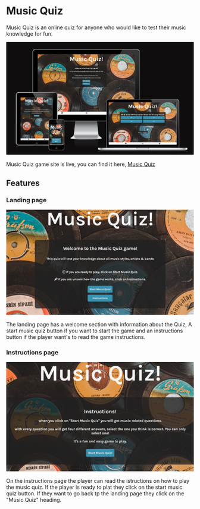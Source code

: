 # Music Quiz
Music Quiz is an online quiz for anyone who would like to test their music knowledge for fun.

<img src="docs/screens.jpeg..png" alt="website on multiple screens">

Music Quiz game site is live, you can find it here, <a href="https://axtegenarnoldt.github.io/music-quiz/">Music Quiz</a>

## Features

### Landing page
<img src="docs/landing-page.jpeg..png" alt="Landing page of the website">

The landing page has a welcome section with information about the Quiz, A start music quiz button if you want to start the game and an instructions button if the player want's to read the game instructions.

### Instructions page
<img src="docs/instruction.jpeg..png" alt="Instructions page of the website">

On the instructions page the player can read the istructions on how to play the music quiz. If the player is ready to plat they click on the start music quiz button. If they want to go back tp the landing page they click on the "Music Quiz" heading.
